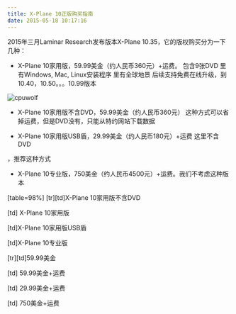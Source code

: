 ```yaml
---
title: X-Plane 10正版购买指南
date: 2015-05-18 10:17:16
---
```


2015年三月Laminar Research发布版本X-Plane 10.35，它的版权购买分为一下几种：


* X-Plane 10家用版，59.99美金（约人民币360元）+运费。
包含9张DVD
  里有Windows, Mac, Linux安装程序
  里有全球地景
后续支持免费在线升级，到10.40，10.50。。。10.99版本

![cpuwolf](/images/data/attachment/201505/18/184934zlaxlu44fdmlxwlf.jpg)


* X-Plane 10家用版不含DVD，59.99美金（约人民币360元）
这种方式可以省掉运费，但是DVD没有，只能从特约网站下载数据


* X-Plane 10家用版USB盾，29.99美金（约人民币180元）+运费
这里不含DVD

，推荐这种方式


* X-Plane 10专业版，750美金（约人民币4500元）+运费。我们不考虑这种版本




[table=98%]
[tr][td]X-Plane 10家用版不含DVD


[td] X-Plane 10家用版


[td]X-Plane 10家用版USB盾 



[td]X-Plane 10专业版 





[tr][td]59.99美金


[td] 59.99美金+运费


[td] 29.99美金+运费


[td] 750美金+运费




